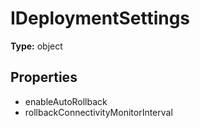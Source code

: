 # IDeploymentSettings


**Type:** object

## Properties
* enableAutoRollback
* rollbackConnectivityMonitorInterval
